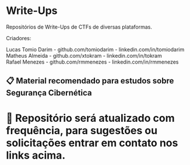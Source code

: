 # Write-Ups

Repositórios de Write-Ups de CTFs de diversas plataformas.

Criadores:

Lucas Tomio Darim - github.com/tomiodarim   - linkedin.com/in/tomiodarim <br>
Matheus Almeida   - github.com/xtokram      - linkedin.com/in/tokram     <br>
Rafael Menezes    - github.com/rmmenezes    - linkedin.com/in/rmmenezes  <br>


## 📋 Material recomendado para estudos sobre Segurança Cibernética <br>
# 🔧 Repositório será atualizado com frequência, para sugestões ou solicitações entrar em contato nos links acima.


